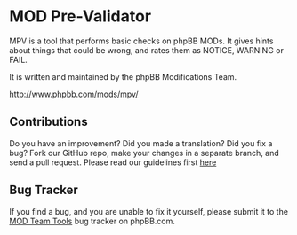 # MOD Pre-Validator

MPV is a tool that performs basic checks on phpBB MODs. It gives hints about things that could be wrong, and rates them as NOTICE, WARNING or FAIL.

It is written and maintained by the phpBB Modifications Team.

http://www.phpbb.com/mods/mpv/

## Contributions

Do you have an improvement? Did you made a translation?  Did you fix a bug?  Fork our GitHub repo, make your changes in a separate branch, and send a pull request.
Please read our guidelines first [here](http://wiki.phpbb.com/display/DEV/Sub-Project+Contribution+Guidelines)

## Bug Tracker

If you find a bug, and you are unable to fix it yourself, please submit it to the [MOD Team Tools](http://www.phpbb.com/bugs/modteamtools/) bug tracker on phpBB.com.
